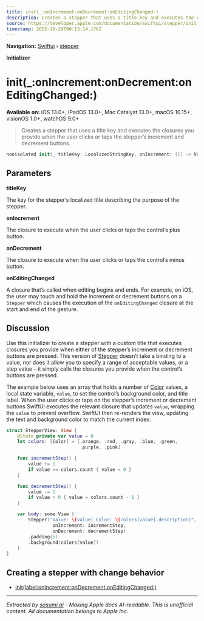 ```yaml
---
title: init(_:onIncrement:onDecrement:onEditingChanged:)
description: Creates a stepper that uses a title key and executes the closures you provide when the user clicks or taps the stepper’s increment and decrement buttons.
source: https://developer.apple.com/documentation/swiftui/stepper/init(_:onincrement:ondecrement:oneditingchanged:)
timestamp: 2025-10-29T00:13:14.176Z
---
```


**Navigation:** [Swiftui](/documentation/swiftui) › [stepper](/documentation/swiftui/stepper)

**Initializer**

# init(_:onIncrement:onDecrement:onEditingChanged:)

**Available on:** iOS 13.0+, iPadOS 13.0+, Mac Catalyst 13.0+, macOS 10.15+, visionOS 1.0+, watchOS 9.0+

> Creates a stepper that uses a title key and executes the closures you provide when the user clicks or taps the stepper’s increment and decrement buttons.

```swift
nonisolated init(_ titleKey: LocalizedStringKey, onIncrement: (() -> Void)?, onDecrement: (() -> Void)?, onEditingChanged: @escaping (Bool) -> Void = { _ in })
```

## Parameters

**titleKey**

The key for the stepper’s localized title describing the purpose of the stepper.



**onIncrement**

The closure to execute when the user clicks or taps the control’s plus button.



**onDecrement**

The closure to execute when the user clicks or taps the control’s minus button.



**onEditingChanged**

A closure that’s called when editing begins and ends. For example, on iOS, the user may touch and hold the increment or decrement buttons on a `Stepper` which causes the execution of the `onEditingChanged` closure at the start and end of the gesture.



## Discussion

Use this initializer to create a stepper with a custom title that executes closures you provide when either of the stepper’s increment or decrement buttons are pressed. This version of [Stepper](/documentation/swiftui/stepper) doesn’t take a binding to a value, nor does it allow you to specify a range of acceptable values, or a step value – it simply calls the closures you provide when the control’s buttons are pressed.

The example below uses an array that holds a number of [Color](/documentation/swiftui/color) values, a local state variable, `value`, to set the control’s background color, and title label. When the user clicks or taps on the stepper’s increment or decrement buttons SwiftUI executes the relevant closure that updates `value`, wrapping the `value` to prevent overflow. SwiftUI then re-renders the view, updating the text and background color to match the current index:

```swift
struct StepperView: View {
    @State private var value = 0
    let colors: [Color] = [.orange, .red, .gray, .blue, .green,
                           .purple, .pink]

    func incrementStep() {
        value += 1
        if value >= colors.count { value = 0 }
    }

    func decrementStep() {
        value -= 1
        if value < 0 { value = colors.count - 1 }
    }

    var body: some View {
        Stepper("Value: \(value) Color: \(colors[value].description)",
                 onIncrement: incrementStep,
                 onDecrement: decrementStep)
        .padding(5)
        .background(colors[value])
    }
}
```



## Creating a stepper with change behavior

- [init(label:onIncrement:onDecrement:onEditingChanged:)](/documentation/swiftui/stepper/init(label:onincrement:ondecrement:oneditingchanged:))

---

*Extracted by [sosumi.ai](https://sosumi.ai) - Making Apple docs AI-readable.*
*This is unofficial content. All documentation belongs to Apple Inc.*
